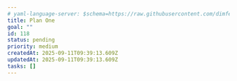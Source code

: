 ```yaml
---
# yaml-language-server: $schema=https://raw.githubusercontent.com/dimfeld/llmutils/main/schema/rmplan-plan-schema.json
title: Plan One
goal: ""
id: 118
status: pending
priority: medium
createdAt: 2025-09-11T09:39:13.609Z
updatedAt: 2025-09-11T09:39:13.609Z
tasks: []
---
```


